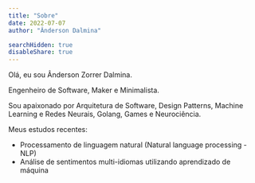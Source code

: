 ```yaml
---
title: "Sobre"
date: 2022-07-07
author: "Ânderson Dalmina"

searchHidden: true
disableShare: true
---
```


Olá, eu sou Ânderson Zorrer Dalmina.

Engenheiro de Software, Maker e Minimalista.

Sou apaixonado por Arquitetura de Software, Design Patterns, Machine Learning e Redes Neurais, Golang, Games e Neurociência.

Meus estudos recentes:

- Processamento de linguagem natural (Natural language processing - NLP)
- Análise de sentimentos multi-idiomas utilizando aprendizado de máquina
